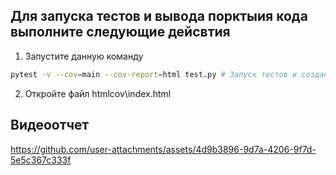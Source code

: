 ## Для запуска тестов и вывода порктыия кода выполните следующие дейсвтия

1) Запустите данную команду

```bash
pytest -v --cov=main --cov-report=html test.py # Запуск тестов и создание отчета
```

2) Откройте файл htmlcov\index.html

## Видеоотчет

https://github.com/user-attachments/assets/4d9b3896-9d7a-4206-9f7d-5e5c367c333f


